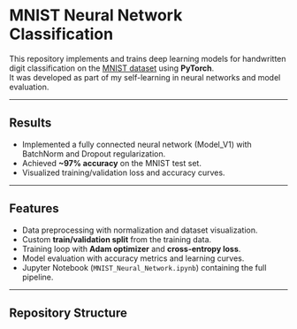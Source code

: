 # MNIST Neural Network Classification

This repository implements and trains deep learning models for handwritten digit classification on the [MNIST dataset](http://yann.lecun.com/exdb/mnist/) using **PyTorch**.  
It was developed as part of my self-learning in neural networks and model evaluation.

---

## Results
- Implemented a fully connected neural network (Model_V1) with BatchNorm and Dropout regularization.  
- Achieved **~97% accuracy** on the MNIST test set.  
- Visualized training/validation loss and accuracy curves.  

---

## Features
- Data preprocessing with normalization and dataset visualization.  
- Custom **train/validation split** from the training data.  
- Training loop with **Adam optimizer** and **cross-entropy loss**.  
- Model evaluation with accuracy metrics and learning curves.  
- Jupyter Notebook (`MNIST_Neural_Network.ipynb`) containing the full pipeline.  

---

## Repository Structure
